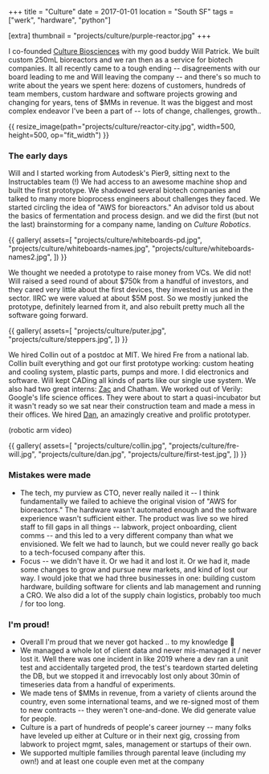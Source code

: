 +++
title = "Culture"
date = 2017-01-01
location = "South SF"
tags = ["werk", "hardware", "python"]

[extra]
thumbnail = "projects/culture/purple-reactor.jpg"
+++

I co-founded [Culture Biosciences](https://culturebiosciences.com)
with my good buddy Will Patrick.
We built custom 250mL bioreactors and we ran then as a service for biotech companies.
It all recently came to a tough ending --
disagreements with our board leading to me and Will leaving the company --
and there's so much to write about the years we spent here: dozens of customers,
hundreds of team members,
custom hardware and software projects growing and changing for years,
tens of $MMs in revenue.
It was the biggest and most complex endeavor I've been a part of --
lots of change, challenges, growth..

{{ resize_image(path="projects/culture/reactor-city.jpg", width=500, height=500, op="fit_width") }}

### The early days
Will and I started working from Autodesk's Pier9,
sitting next to the Instructables team (!)
We had access to an awesome machine shop and built the first prototype.
We shadowed several biotech companies
and talked to many more bioprocess engineers about challenges they faced.
We started circling the idea of "AWS for bioreactors."
An advisor told us about the basics of fermentation and process design.
and we did the first (but not the last) brainstorming for a company name,
landing on _Culture Robotics_.

{{ gallery(
  assets=[
    "projects/culture/whiteboards-pd.jpg",
    "projects/culture/whiteboards-names.jpg",
    "projects/culture/whiteboards-names2.jpg",
  ])
}}

We thought we needed a prototype to raise money from VCs.
We did not!
Will raised a seed round of about $750k from a handful of investors,
and they cared very little about the first devices,
they invested in us and in the sector.
IIRC we were valued at about $5M post.
So we mostly junked the prototype, definitely learned from it,
and also rebuilt pretty much all the software going forward.

{{ gallery(
  assets=[
    "projects/culture/puter.jpg",
    "projects/culture/steppers.jpg",
  ])
}}

We hired Collin out of a postdoc at MIT. We hired Fre from a national lab.
Collin built everything and got our first prototype working:
custom heating and cooling system, plastic parts, pumps and more.
I did electronics and software. Will kept CADing all kinds of parts like our single use system.
We also had two great interns: [Zac](https://github.com/zplizzi) and Chatham.
We worked out of Verily: Google's life science offices.
They were about to start a quasi-incubator but it wasn't ready
so we sat near their construction team and made a mess in their offices.
We hired [Dan](https://danchen.me), an amazingly creative and prolific prototyper.

(robotic arm video)

{{ gallery(
  assets=[
    "projects/culture/collin.jpg",
    "projects/culture/fre-will.jpg",
    "projects/culture/dan.jpg",
    "projects/culture/first-test.jpg",
  ])
}}



### Mistakes were made
- The tech, my purview as CTO, never really nailed it --
I think fundamentally we failed to achieve the original vision of "AWS for bioreactors."
The hardware wasn't automated enough and the software experience wasn't sufficient either.
The product was live so we hired staff to fill gaps in all things
-- labwork, project onboarding, client comms --
and this led to a very different company than what we envisioned.
We felt we had to launch,
but we could never really go back to a tech-focused company after this.
- Focus -- we didn't have it. Or we had it and lost it.
Or we had it, made some changes to grow and pursue new markets, and kind of lost our way.
I would joke that we had three businesses in one:
building custom hardware, building software for clients and lab management and running a CRO.
We also did a lot of the supply chain logistics, probably too much / for too long.


### I'm proud!
- Overall I'm proud that we never got hacked .. to my knowledge :see_no_evil:
- We managed a whole lot of client data and never mis-managed it / never lost it.
Well there was one incident in like 2019
where a dev ran a unit test and accidentally targeted prod, 
the test's teardown started deleting the DB,
but we stopped it and irrevocably lost only about 30min of timeseries data from a handful of experiments.
- We made tens of $MMs in revenue, from a variety of clients around the country,
even some international teams,
and we re-signed most of them to new contracts -- they weren't one-and-done.
We did generate value for people.
- Culture is a part of hundreds of people's career journey --
many folks have leveled up either at Culture or in their next gig,
crossing from labwork to project mgmt, sales, management
or startups of their own.
- We supported multiple families through parental leave (including my own!)
and at least one couple even met at the company
